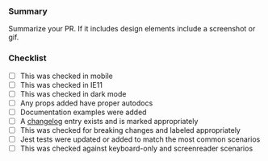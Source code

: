 ### Summary

Summarize your PR. If it includes design elements include a screenshot or gif.

### Checklist

- [ ] This was checked in mobile
- [ ] This was checked in IE11
- [ ] This was checked in dark mode
- [ ] Any props added have proper autodocs
- [ ] Documentation examples were added
- [ ] A [changelog](https://github.com/elastic/eui/blob/master/CHANGELOG.md) entry exists and is marked appropriately
- [ ] This was checked for breaking changes and labeled appropriately
- [ ] Jest tests were updated or added to match the most common scenarios
- [ ] This was checked against keyboard-only and screenreader scenarios
